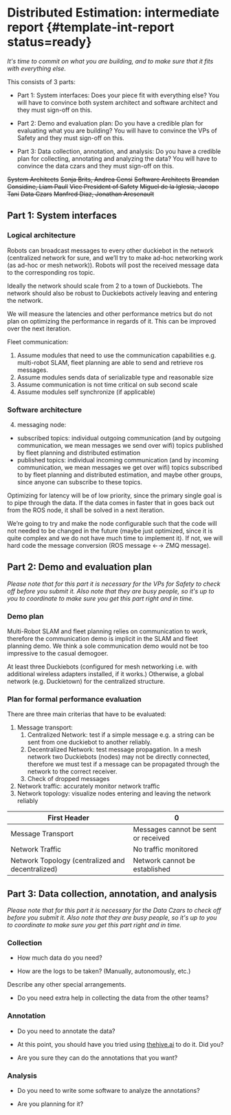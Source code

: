 #  Distributed Estimation: intermediate report {#template-int-report status=ready}

_It's time to commit on what you are building, and to make sure that it fits with everything else._

This consists of 3 parts:

- Part 1: System interfaces: Does your piece fit with everything else? You will have to convince both system architect and software architect and they must sign-off on this.

- Part 2: Demo and evaluation plan: Do you have a credible plan for evaluating what you are building? You will have to convince the VPs of Safety and they must sign-off on this.

- Part 3: Data collection, annotation, and analysis: Do you have a credible plan for collecting, annotating and analyzing the data? You will have to convince the data czars and they must sign-off on this.


<div markdown="1">

 <col2 id='checkoff-people-intermediate-report' figure-id="tab:checkoff-people-intermediate-report" figure-caption="Intermediate Report Supervisors">
    <s>System Architects</s>                         <s>Sonja Brits, Andrea Censi</s>
    <s>Software Architects</s>                       <s>Breandan Considine, Liam Paull</s>
    <s>Vice President of Safety</s>                  <s>Miguel de la Iglesia, Jacopo Tani</s>
    <s>Data Czars</s>                                <s>Manfred Diaz, Jonathan Aresenault</s>
 </col2>

</div>

## Part 1: System interfaces

### Logical architecture

Robots can broadcast messages to every other duckiebot in the network (centralized network for sure, and we’ll try to make ad-hoc networking work (as ad-hoc or mesh network)). Robots will post the received message data to the corresponding ros topic.

Ideally the network should scale from 2 to a town of Duckiebots. The network should also be robust to Duckiebots actively leaving and entering the network.

We will measure the latencies and other performance metrics but do not plan on optimizing the performance in regards of it. This can be improved over the next iteration.

Fleet communication:
1. Assume modules that need to use the communication capabilities e.g. multi-robot SLAM, fleet planning are able to send and retrieve ros messages.
2. Assume modules sends data of serializable type and reasonable size 
3. Assume communication is not time critical on sub second scale
4. Assume modules self synchronize  (if applicable)

<!--
The above must have a check-off by the software architect:

System architect check-off: I, XXX, (agree / do not agree) that the above is compatible with system-level constraints.
-->

### Software architecture

4. messaging node:
-	subscribed topics: individual outgoing communication (and by outgoing communication, we mean messages we send over wifi) topics published by fleet planning and distributed estimation
-	published topics: individual incoming communication (and by incoming communication, we mean messages we get over wifi) topics subscribed to by fleet planning and distributed estimation, and maybe other groups, since anyone can subscribe to these topics.

Optimizing for latency will be of low priority, since the primary single goal is to pipe through the data. If the data comes in faster that in goes back out from the ROS node, it shall be solved in a next iteration.

We’re going to try and make the node configurable such that the code will not needed to be changed in the future (maybe just optimized, since it is quite complex and we do not have much time to implement it). If not, we will hard code the message conversion (ROS message ←→ ZMQ message).

<!--
The above must have a check-off by the software architect:

Software architect check-off: I, XXX, (agree / do not agree) that the above is compatible with system-level constraints.
-->

## Part 2: Demo and evaluation plan

_Please note that for this part it is necessary for the VPs for Safety to check off before you submit it. Also note that they are busy people, so it's up to you to coordinate to make sure you get this part right and in time._

### Demo plan

Multi-Robot SLAM and fleet planning relies on communication to work, therefore the communication demo is implicit in the SLAM and fleet planning demo.
We think a sole communication demo would not be too impressive to the casual demogoer.

At least three Duckiebots (configured for mesh networking i.e. with additional wireless adapters installed, if it works.) Otherwise, a global network (e.g. Duckietown) for the centralized structure.


### Plan for formal performance evaluation

There are three main criterias that have to be evaluated:
1. Message transport:
    1. Centralized Network: test if a simple message e.g. a string can be sent from one duckiebot to another reliably. 
    2. Decentralized Network: test message propagation. In a mesh network two Duckiebots (nodes) may not be directly connected, therefore we must test if a message can be propagated through the network to the correct receiver.
    3. Check of dropped messages
2. Network traffic: accurately monitor network traffic
3. Network topology: visualize nodes entering and leaving the network reliably


First Header       |        0      |
------------------ | -------------
Message Transport  | Messages cannot be sent or received  |
Network Traffic    | No traffic monitored |
Network Topology (centralized and decentralized) | Network cannot be established |

<!--
Check-off by Duckietown Vice-President of Safety:

Duckietown Vice-President of Safety: I, (believe / do not believe) that the performance evaluation above is
-->
## Part 3: Data collection, annotation, and analysis

_Please note that for this part it is necessary for the Data Czars to check off before you submit it. Also note that they are busy people, so it's up to you to coordinate to make sure you get this part right and in time._

### Collection

- How much data do you need?

- How are the logs to be taken? (Manually, autonomously, etc.)

Describe any other special arrangements.

- Do you need extra help in collecting the data from the other teams?

### Annotation

- Do you need to annotate the data?

- At this point, you should have you tried using [thehive.ai](https://thehive.ai/) to do it. Did you?

- Are you sure they can do the annotations that you want?

### Analysis

- Do you need to write some software to analyze the annotations?

- Are you planning for it?

<!--
Check-off by Data Zars:

Data czars check-off: We, XXX and YYY, (believe / do not believe) that the plan above is well structured, and that we can provide the level of support requested.
-->
